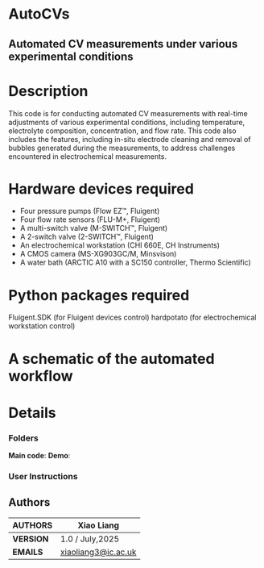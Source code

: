 # AutoCVs

## Automated CV measurements under various experimental conditions 

# Description
This code is for conducting automated CV measurements with real-time adjustments of various experimental conditions, including temperature, electrolyte composition, concentration, and flow rate. This code also includes the features, including in-situ electrode cleaning and removal of bubbles generated during the measurements, to address challenges encountered in electrochemical measurements.

# Hardware devices required
* Four pressure pumps (Flow EZ™, Fluigent)
* Four flow rate sensors (FLU-M+, Fluigent)
* A multi-switch valve (M-SWITCH™, Fluigent)
* A 2-switch valve (2-SWITCH™, Fluigent)
* An electrochemical workstation (CHI 660E, CH Instruments)
* A CMOS camera (MS-XG903GC/M, Minsvison)
* A water bath (ARCTIC A10 with a SC150 controller, Thermo Scientific)

# Python packages required 
Fluigent.SDK (for Fluigent devices control)
hardpotato (for electrochemical workstation control)





# A schematic of the automated workflow

# Details
### Folders
**Main code**: 
**Demo**: 

### User Instructions


## Authors

| **AUTHORS** |Xiao Liang            |
|-------------|----------------------|
| **VERSION** | 1.0 / July,2025                               |
| **EMAILS**  | xiaoliang3@ic.ac.uk                         |
